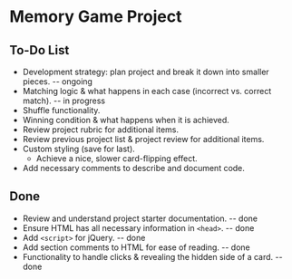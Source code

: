 # Memory Game Project

## To-Do List

* Development strategy: plan project and break it down into smaller pieces. -- ongoing
* Matching logic & what happens in each case (incorrect vs. correct match). -- in progress
* Shuffle functionality.
* Winning condition & what happens when it is achieved.
* Review project rubric for additional items.
* Review previous project list & project review for additional items.
* Custom styling (save for last).
    * Achieve a nice, slower card-flipping effect.
* Add necessary comments to describe and document code.



## Done

* Review and understand project starter documentation. -- done
* Ensure HTML has all necessary information in `<head>`. -- done
* Add `<script>` for jQuery. -- done
* Add section comments to HTML for ease of reading. -- done
* Functionality to handle clicks & revealing the hidden side of a card. -- done

